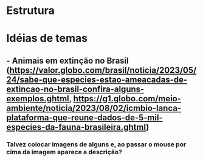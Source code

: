# Estrutura



# Idéias de temas

## - Animais em extinção no Brasil (https://valor.globo.com/brasil/noticia/2023/05/24/sabe-que-especies-estao-ameacadas-de-extincao-no-brasil-confira-alguns-exemplos.ghtml, https://g1.globo.com/meio-ambiente/noticia/2023/08/02/icmbio-lanca-plataforma-que-reune-dados-de-5-mil-especies-da-fauna-brasileira.ghtml)
### Talvez colocar imagens de alguns e, ao passar o mouse por cima da imagem aparece a descrição?
